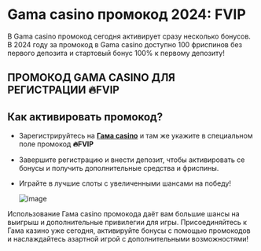 # Gama casino промокод 2024: FVIP

В Gama casino промокод сегодня активирует сразу несколько бонусов. В 2024 году за промокод в Gama casino доступно 100 фриспинов без первого депозита и стартовый бонус 100% к первому депозиту!

## ПРОМОКОД GAMA CASINO ДЛЯ РЕГИСТРАЦИИ 🔥FVIP

## Как активировать промокод?
- Зарегистрируйтесь на **[Гама casino](https://linksc.ru/gama_fvip)** и там же укажите в специальном поле промокод **🔥FVIP**
- Завершите регистрацию и внести депозит, чтобы активировать се бонусы и получить дополнительные средства и фриспины.
- Играйте в лучшие слоты с увеличенными шансами на победу!

  ![image](https://github.com/user-attachments/assets/a58f1531-01a1-4aed-bbe1-aa13ae2e2416)

Использование Гама casino промокода даёт вам большие шансы на выигрыш и дополнительные привилегии для игры. Присоединяйтесь к Гама казино уже сегодня, активируйте бонусы с помощью промокодов и наслаждайтесь азартной игрой с дополнительными возможностями!

